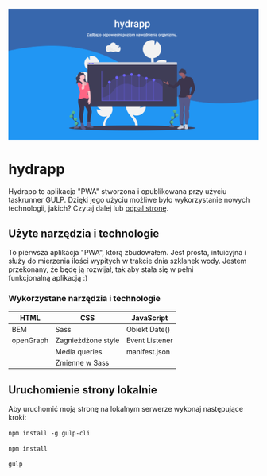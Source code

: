 ![Page screenshot](src/assets/img/cover.png)

# hydrapp
Hydrapp to aplikacja "PWA" stworzona i opublikowana przy użyciu taskrunner GULP. Dzięki jego użyciu możliwe było wykorzystanie nowych technologii, jakich? Czytaj dalej lub [odpal stronę](https://przybylskimariusz.github.io/hydrapp/).

## Użyte narzędzia i technologie
To pierwsza aplikacja "PWA", którą zbudowałem. Jest prosta, intuicyjna i służy do mierzenia ilości wypitych w trakcie dnia szklanek wody. Jestem przekonany, że będę ją rozwijał, tak aby stała się w pełni funkcjonalną aplikacją :)

### Wykorzystane narzędzia i technologie

|  HTML 	|   CSS	|  JavaScript 	|
|---	|---	|---	|
|   BEM	| Sass 	|  Obiekt Date() 	|
|  openGraph 	|  Zagnieżdżone style 	|  Event Listener 	|
|   	|  Media queries 	|   manifest.json	|
|   	|  Zmienne w Sass 	|   	|


## Uruchomienie strony lokalnie

Aby uruchomić moją stronę na lokalnym serwerze wykonaj następujące kroki:

`npm install -g gulp-cli`

`npm install`

`gulp`

